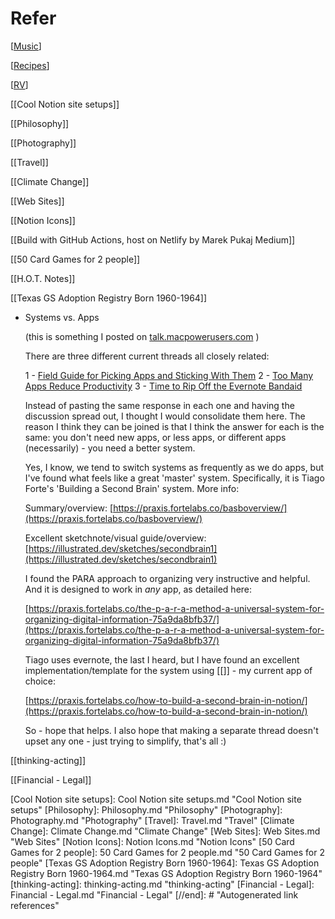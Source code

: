 # Refer

[[Music]]

[[Recipes]]

[[RV]]

[[Cool Notion site setups]]

[[Philosophy]]

[[Photography]]

[[Travel]]

[[Climate Change]]

[[Web Sites]]

[[Notion Icons]]

[[Build with GitHub Actions, host on Netlify   by Marek Pukaj   Medium]]

[[50 Card Games for 2 people]]

[[H.O.T. Notes]]

[[Texas GS Adoption Registry Born 1960-1964]]

- Systems vs. Apps

    (this is something I posted on [talk.macpowerusers.com](https://talk.macpowerusers.com/t/systems-vs-apps/14014) )

    There are three different current threads all closely related:

    1 - [Field Guide for Picking Apps and Sticking With Them](https://talk.macpowerusers.com/t/field-guide-for-picking-apps-and-sticking-with-them/13982/9)
    2 - [Too Many Apps Reduce Productivity](https://talk.macpowerusers.com/t/too-many-apps-reduce-productivity/13976/30)
    3 - [Time to Rip Off the Evernote Bandaid](https://talk.macpowerusers.com/t/time-to-rip-off-the-evernote-bandaid-can-you-help-me-to-chose-my-new-evernote/13483/21)

    Instead of pasting the same response in each one and having the discussion spread out, I thought I would consolidate them here. The reason I think they can be joined is that I think the answer for each is the same: you don't need new apps, or less apps, or different apps (necessarily) - you need a better system.

    Yes, I know, we tend to switch systems as frequently as we do apps, but I've found what feels like a great 'master' system. Specifically, it is Tiago Forte's 'Building a Second Brain' system. More info:

    Summary/overview: [https://praxis.fortelabs.co/basboverview/](https://praxis.fortelabs.co/basboverview/)

    Excellent sketchnote/visual guide/overview: [https://illustrated.dev/sketches/secondbrain1](https://illustrated.dev/sketches/secondbrain1)

    I found the PARA approach to organizing very instructive and helpful. And it is designed to work in *any* app, as detailed here:

    [https://praxis.fortelabs.co/the-p-a-r-a-method-a-universal-system-for-organizing-digital-information-75a9da8bfb37/](https://praxis.fortelabs.co/the-p-a-r-a-method-a-universal-system-for-organizing-digital-information-75a9da8bfb37/)

    Tiago uses evernote, the last I heard, but I have found an excellent implementation/template for the system using [[]] - my current app of choice:

    [https://praxis.fortelabs.co/how-to-build-a-second-brain-in-notion/](https://praxis.fortelabs.co/how-to-build-a-second-brain-in-notion/)

    So - hope that helps. I also hope that making a separate thread doesn't upset any one - just trying to simplify, that's all :)

[[thinking-acting]]

[[Financial - Legal]]

[//begin]: # "Autogenerated link references for markdown compatibility"
[Music]: Music.md "Music"
[Recipes]: Recipes.md "Recipes"
[RV]: ../Maintain/RV.md "RV"
[Cool Notion site setups]: Cool Notion site setups.md "Cool Notion site setups"
[Philosophy]: Philosophy.md "Philosophy"
[Photography]: Photography.md "Photography"
[Travel]: Travel.md "Travel"
[Climate Change]: Climate Change.md "Climate Change"
[Web Sites]: Web Sites.md "Web Sites"
[Notion Icons]: Notion Icons.md "Notion Icons"
[50 Card Games for 2 people]: 50 Card Games for 2 people.md "50 Card Games for 2 people"
[Texas GS Adoption Registry Born 1960-1964]: Texas GS Adoption Registry Born 1960-1964.md "Texas GS Adoption Registry Born 1960-1964"
[thinking-acting]: thinking-acting.md "thinking-acting"
[Financial - Legal]: Financial - Legal.md "Financial - Legal"
[//end]: # "Autogenerated link references"